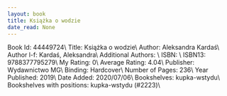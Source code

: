 ```yaml
---
layout: book
title: Książka o wodzie
date_read: None
---
```


Book Id: 44449724\ 
Title: Książka o wodzie\ 
Author: Aleksandra Kardaś\ 
Author l-f: Kardaś, Aleksandra\ 
Additional Authors: \ 
ISBN: \ 
ISBN13: 9788377795279\ 
My Rating: 0\ 
Average Rating: 4.04\ 
Publisher: Wydawnictwo MG\ 
Binding: Hardcover\ 
Number of Pages: 236\ 
Year Published: 2019\ 
Date Added: 2020/07/06\ 
Bookshelves: kupka-wstydu\ 
Bookshelves with positions: kupka-wstydu (#2223)\ 

